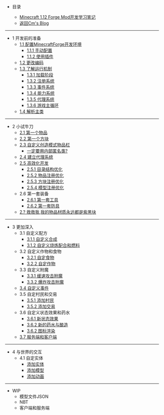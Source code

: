 * 目录

	* [Minecraft 1.12 Forge Mod开发学习笔记](README.md)
	* [返回Cm's Blog](http://cmmmmmm.com/)

***

* 1 开发前的准备
	* [1.1 配置MinecraftForge开发环境](README.md)
		* [1.1.1 手动配置](chapter-1/1.1/1.1.1.md)
		* [1.1.2 使用插件](chapter-1/1.1/1.1.2.md)
	* [1.2 更改编码](chapter-1/1.2.md)
	* [1.3 了解运行机制](chapter-1/1.3/README.md)
		* [1.3.1 加载阶段](chapter-1/1.3/1.3.1.md)
		* [1.3.2 注册系统](chapter-1/1.3/1.3.2.md)
	    * [1.3.3 事件系统](chapter-1/1.3/1.3.3.md)
	    * [1.3.4 能力系统](chapter-1/1.3/1.3.4.md)
	    * [1.3.5 代理系统](chapter-1/1.3/1.3.5.md)
	    * [1.3.6 游戏主循环](chapter-1/1.3/1.3.6.md)
	* [1.4 解析主类](chapter-1/1.4.md)

***

* 2 小试牛刀
	* [2.1 第一个物品](chapter-2/2.1.md)
	* [2.2 第一个方块](chapter-2/2.2.md)
	* [2.3 自定义创造模式物品栏](chapter-2/2.3/README.md)
		* [一定要用内部匿名类?](chapter-2/2.3/Anonymous%20Inner%20Class.md)
	* [2.4 建立代理系统](chapter-2/2.4.md)
	* [2.5 高效化开发](chapter-2/2.5/README.md)
		* [2.5.1 目录结构优化](chapter-2/2.5/2.5.1.md)
		* [2.5.2 物品注册优化](chapter-2/2.5/2.5.2.md)
	    * [2.5.3 方块注册优化](chapter-2/2.5/2.5.3.md)
	    * [2.5.4 模型注册优化](chapter-2/2.5/2.5.4.md)
	* 2.6 第一套装备
		* [2.6.1 第一套工具](chapter-2/2.6/2.6.1%20first%20tools.md) 
		* [2.6.2 第一套防具](chapter-2/2.6/2.6.2%20first%20armor.md)
	* [2.? 救救我,我的物品材质永远都是紫黑块](chapter-2/2.Missing%20Texture.md)

***

* 3 更加深入
	* 3.1 自定义配方
		* [3.1.1 自定义合成](chapter-3/3.1/3.1.1.md) 
		* [3.1.2 自定义烧炼配合和燃料](chapter-3/3.1/3.1.2.md)
	* 3.2 自定义作物和食物
		* [3.2.1 自定食物](chapter-3/3.2/3.2.1.md)
		* [3.2.2 自定作物](chapter-3/3.2/3.2.2.md)
	* 3.3 自定义附魔
		* [3.3.1 缓速攻击附魔](chapter-3/3.3/slownessEnchant.md)
		* [3.3.2 爆炸攻击附魔](chapter-3/3.3/explosionenchant.md)
	* [3.4 自定义事件](chapter-3/3.4/callevent.md)
	* 3.5 自定村民和交易
		* [3.5.1 添加村民](chapter-3/3.5/addVillage.md)
		* [3.5.2 添加交易](chapter-3/3.5/addTradList.md)
	* 3.6 自定义状态效果和药水
		* [3.6.1 新状态效果](chapter-3/3.6/customEffect.md)
		* [3.6.2 新的药水与酿造](chapter-3/3.6/newPotionType.md)
		* [3.6.2 图标渲染](chapter-3/3.6/effectUI.md)
	* [3.7 服务端和客户端](chapter-3/3.7/side.md)

***

* 4 与世界的交互
	* 4.1 自定实体
		* [添加实体](chapter-4/entity/addEntity.md)
		* [添加模型](chapter-4/entity/addModel.md)
		* [添加动画](chapter-4/entity/customAnimation.md)

***
* WIP
	* 模型文件JSON
	* NBT
	* 客户端和服务端